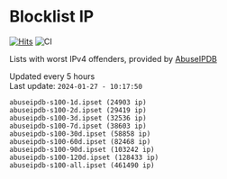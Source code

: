 # Blocklist IP

[![Hits](https://hits.seeyoufarm.com/api/count/incr/badge.svg?url=https%3A%2F%2Fgithub.com%2Fborestad%2Fblocklist-ip%2F&count_bg=%2379C83D&title_bg=%23555555&icon=&icon_color=%23E7E7E7&title=hits&edge_flat=false)](https://hits.seeyoufarm.com)  ![CI](https://img.shields.io/github/workflow/status/borestad/blocklist-ip/CI?style=flat-square)

Lists with worst IPv4 offenders, provided by [AbuseIPDB](https://www.abuseipdb.com/)

<!-- FOOTER-PLACEHOLDER -->
Updated every 5 hours<br>
Last update: `2024-01-27 - 10:17:50`
```
abuseipdb-s100-1d.ipset (24903 ip)
abuseipdb-s100-2d.ipset (29419 ip)
abuseipdb-s100-3d.ipset (32536 ip)
abuseipdb-s100-7d.ipset (38603 ip)
abuseipdb-s100-30d.ipset (58858 ip)
abuseipdb-s100-60d.ipset (82468 ip)
abuseipdb-s100-90d.ipset (103242 ip)
abuseipdb-s100-120d.ipset (128433 ip)
abuseipdb-s100-all.ipset (461490 ip)
```
